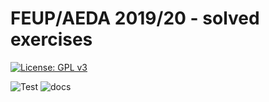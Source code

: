 # FEUP/AEDA 2019/20 - solved exercises

[![License: GPL v3](https://img.shields.io/badge/License-GPLv3-blue.svg)](https://www.gnu.org/licenses/gpl-3.0)

![Test](https://github.com/dmfrodrigues/feup-aeda-ex/workflows/test/badge.svg)
![docs](https://github.com/dmfrodrigues/feup-aeda-ex/workflows/docs/badge.svg)

